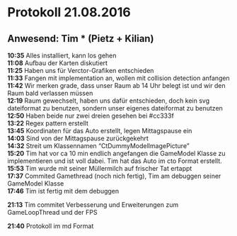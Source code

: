 # Protokoll 21.08.2016
## Anwesend: Tim * (Pietz + Kilian)

__10:35__ Alles installiert, kann los gehen  
__11:08__ Aufbau der Karten diskutiert  
__11:25__ Haben uns für Verctor-Grafiken entschieden  
__11:33__ Fangen mit implementation an, wollen mit collision detection anfangen  
__11:42__ Wir merken grade, dass unser Raum ab 14 Uhr belegt ist und wir den Raum bald verlassen müssen  
__12:19__ Raum gewechselt, haben uns dafür entschieden, doch kein svg dateiformat zu benutzen, sondern unser eigenes dateiformat zu benutzen  
__12:50__ Haben beide nur zwei dreien gesehen bei #cc333f  
__13:22__ Regex pattern erstellt  
__13:45__ Koordinaten für das Auto erstellt, legen Mittagspause ein  
__14:03__ Sind von der Mittagspause zurückgekehrt  
__14:32__ Streit um Klassennamen “CtDummyModelImagePicture”  
__15:20__ Tim hat vor ca 10 min endlich angefangen die GameModel Klasse zu implementieren und ist voll dabei. Tim hat das Auto im cto  Format erstellt.  
__15:53__ Tim wurde mit seiner Müllermilch auf frischer Tat ertappt  
__17:37__ Commited Gamethread (noch nich fertig), Tim am debuggen seiner GameModel Klasse  
__17:46__ Tim ist fertig mit dem debuggen  

__21:13__ Tim commitet Verbesserung und Erweiterungen zum GameLoopThread und der FPS
  
__21:40__ Protokoll im md Format
